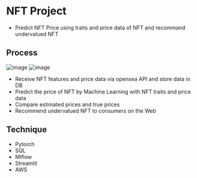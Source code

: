 # NFT Project
- Predict NFT Price using traits and price data of NFT and recommand undervalued NFT 
## Process
![image](https://user-images.githubusercontent.com/58590260/168429390-e4aae15a-8f46-4fcb-8ede-0118f3db1eec.png)
![image](https://user-images.githubusercontent.com/58590260/168429161-caf122bd-eb38-4d10-8a9e-080693782c98.png)
- Receive NFT features and price data via opensea API and store data in DB
- Predict the price of NFT by Machine Learning with NFT traits and price data
- Compare estimated prices and true prices
- Recommend undervalued NFT to consumers on the Web
## Technique
- Pytorch
- SQL
- Mlflow
- Streamlit
- AWS

